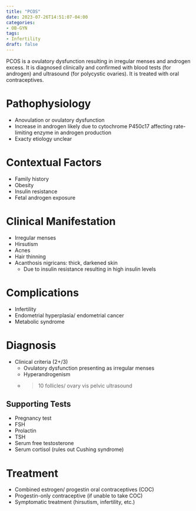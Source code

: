 ```yaml
---
title: "PCOS"
date: 2023-07-26T14:51:07-04:00
categories: 
- OB-GYN
tags:
- Infertility
draft: false
---
```

PCOS is a ovulatory dysfunction resulting in irregular menses and androgen excess. It is diagnosed clinically and confirmed with blood tests (for androgen) and ultrasound (for polycystic ovaries). It is treated with oral contraceptives.

<!--more-->
# Pathophysiology
- Anovulation or ovulatory dysfunction
- Increase in androgen likely due to cytochrome P450c17 affecting rate-limiting enzyme in androgen production
- Exacty etiology unclear

# Contextual Factors
- Family history
- Obesity
- Insulin resistance
- Fetal androgen exposure

# Clinical Manifestation
- Irregular menses
- Hirsutism
- Acnes
- Hair thinning
- Acanthosis nigricans: thick, darkened skin
  - Due to insulin resistance resulting in high insulin levels

# Complications
- Infertility
- Endometrial hyperplasia/ endometrial cancer
- Metabolic syndrome

# Diagnosis
- Clinical criteria (2+/3)
  - Ovulatory dysfunction presenting as irregular menses
  - Hyperandrogenism
  - > 10 follicles/ ovary vis pelvic ultrasound
  
## Supporting Tests
- Pregnancy test
- FSH
- Prolactin
- TSH
- Serum free testosterone
- Serum cortisol (rules out Cushing syndrome)

# Treatment
- Combined estrogen/ progestin oral contraceptives (COC)
- Progestin-only contraceptive (if unable to take COC)
- Symptomatic treatment (hirsutism, infertility, etc.)
